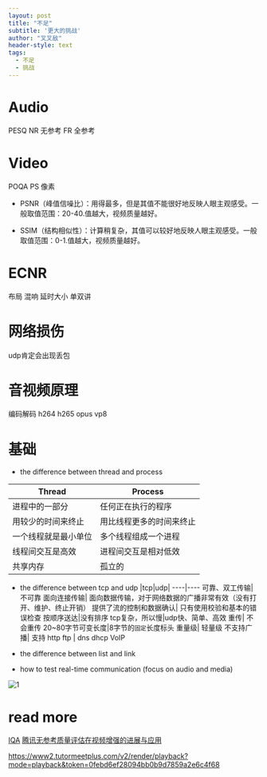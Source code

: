 ```yaml
---
layout: post
title: "不足"
subtitle: '更大的挑战'
author: "叉叉敌"
header-style: text
tags:
  - 不足
  - 挑战
---
```


# Audio
PESQ
NR 无参考
FR 全参考

# Video
POQA PS 像素
- PSNR（峰值信噪比）：用得最多，但是其值不能很好地反映人眼主观感受。一般取值范围：20-40.值越大，视频质量越好。

- SSIM（结构相似性）：计算稍复杂，其值可以较好地反映人眼主观感受。一般取值范围：0-1.值越大，视频质量越好。

# ECNR
布局 混响
延时大小
单双讲

# 网络损伤
udp肯定会出现丢包


# 音视频原理
编码解码
h264 h265 opus vp8

# 基础
- the difference between thread and process


|Thread|Process|
----|----
进程中的一部分| 任何正在执行的程序
用较少的时间来终止| 用比线程更多的时间来终止
一个线程就是最小单位| 多个线程组成一个进程
线程间交互是高效| 进程间交互是相对低效
共享内存| 孤立的

- the difference between tcp and udp
|tcp|udp|
----|----
可靠、双工传输| 不可靠
面向连接传输| 面向数据传输，对于网络数据的广播非常有效（没有打开、维护、终止开销）
提供了流的控制和数据确认| 只有使用校验和基本的错误检查
按顺序送达|没有排序
tcp复杂，所以慢|udp快、简单、高效
重传| 不会重传
20~80字节可变长度|8字节的`固定`长度标头
重量级| 轻量级
不支持广播| 支持
http ftp | dns dhcp VoIP




- the difference between list and link
- how to test real-time communication (focus on audio and media)





![1](https://gitee.com/chasays/mdPic/raw/master/uPic/hGOYGB.jpg)

  

# read more
[IQA](https://sse.tongji.edu.cn/linzhang/IQA/IQA.htm)
[腾讯无参考质量评估在视频增强的进展与应用](https://blog.csdn.net/vn9PLgZvnPs1522s82g/article/details/97992210)

https://www2.tutormeetplus.com/v2/render/playback?mode=playback&token=0febd6ef28094bb0b9d7859a2e6c4f68
